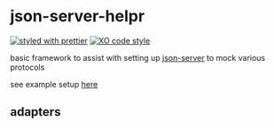 # json-server-helpr

[![styled with prettier](https://img.shields.io/badge/styled_with-prettier-ff69b4.svg)](https://github.com/prettier/prettier)
[![XO code style](https://img.shields.io/badge/code_style-XO-5ed9c7.svg)](https://github.com/sindresorhus/xo)

basic framework to assist with setting up [json-server](https://github.com/typicode/json-server) to mock various protocols

see example setup [here](./test/fixtures/mock-server)

## adapters
